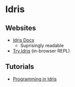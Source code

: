 # Idris
## Websites
- [Idris Docs](http://docs.idris-lang.org/en/latest/index.html)
  - Suprisingly readable
- [Try Idris](http://www.tryidris.org/console) (in-browser REPL)

## Tutorials
- [Programming in Idris](http://eb.host.cs.st-andrews.ac.uk/writings/idris-tutorial.pdf)
